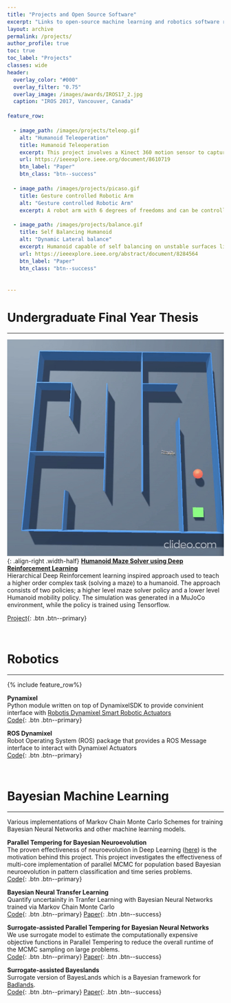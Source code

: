 ```yaml
---
title: "Projects and Open Source Software"
excerpt: "Links to open-source machine learning and robotics software repositories developed as part of research projects"
layout: archive
permalink: /projects/
author_profile: true
toc: true
toc_label: "Projects"
classes: wide
header:
  overlay_color: "#000"
  overlay_filter: "0.75"
  overlay_image: /images/awards/IROS17_2.jpg
  caption: "IROS 2017, Vancouver, Canada"

feature_row:
  
  - image_path: /images/projects/teleop.gif
    alt: "Humanoid Teleoperation"
    title: Humanoid Teleoperation
    excerpt: This project involves a Kinect 360 motion sensor to capture human motions and imitation by the humanoid robot with legged motion
    url: https://ieeexplore.ieee.org/document/8610719
    btn_label: "Paper"
    btn_class: "btn--success"
  
  - image_path: /images/projects/picaso.gif
    title: Gesture controlled Robotic Arm
    alt: "Gesture controlled Robotic Arm"
    excerpt: A robot arm with 6 degrees of freedoms and can be controlled with gestures!

  - image_path: /images/projects/balance.gif
    title: Self Balancing Humanoid
    alt: "Dynamic Lateral balance"
    excerpt: Humanoid capable of self balancing on unstable surfaces like a suspension bridge
    url: https://ieeexplore.ieee.org/abstract/document/8284564
    btn_label: "Paper"
    btn_class: "btn--success"


---
```


# Undergraduate Final Year Thesis
---
![demo](/images/projects/humanoid-final-crop.gif){: .align-right .width-half}
**[Humanoid Maze Solver using Deep Reinforcement Learning](https://github.com/arpit-kapoor/RL-Humanoid)** <br>
Hierarchical Deep Reinforcement learning inspired approach used to teach a higher order complex task (solving a maze) to a humanoid. The approach consists of two policies; a higher level maze solver policy and a lower level Humanoid mobility policy. The simulation was generated in a MuJoCo environment, while the policy is trained using Tensorflow.

[Project](https://github.com/arpit-kapoor/RL-Humanoid){: .btn .btn--primary}

<br>

# Robotics
---

{% include feature_row%}


**Pynamixel** <br>
Python module written on top of DynamixelSDK to provide convinient interface with [Robotis Dynamixel Smart Robotic Actuators](http://www.robotis.us/dynamixel/) <br>
[Code](https://github.com/SRM-Team-Humanoid/pynamixel){: .btn .btn--primary}

**ROS Dynamixel** <br>
Robot Operating System (ROS) package that provides a ROS Message interface to interact with Dynamixel Actuators <br>
[Code](https://github.com/SRM-Team-Humanoid/ros_dynamixel){: .btn .btn--primary}

<br>


# Bayesian Machine Learning
---
Various implementations of Markov Chain Monte Carlo Schemes for training Bayesian Neural Networks and other machine learning models.

**Parallel Tempering for Bayesian Neuroevolution**<br>
The proven effectiveness of neuroevolution in Deep Learning ([here](https://eng.uber.com/deep-neuroevolution/)) is the motivation behind this project. This project investigates the effectiveness of multi-core implementation of parallel MCMC for population based Bayesian neuroevolution in pattern classification and time series problems.<br>
[Code](https://github.com/sydney-machine-learning/evolutionary-pt){: .btn .btn--primary}

**Bayesian Neural Transfer Learning** <br>
Quantify uncertainity in Tranfer Learning with Bayesian Neural Networks trained via Markov Chain Monte Carlo <br>
[Code](https://github.com/sydney-machine-learning/Bayesian-neural-transfer-learning){: .btn .btn--primary} [Paper](https://www.sciencedirect.com/science/article/abs/pii/S0925231219314213){: .btn .btn--success}

**Surrogate-assisted Parallel Tempering for Bayesian Neural Networks** <br>
We use surrogate model to estimate the computationally expensive objective functions in Parallel Tempering to reduce the overall runtime of the MCMC sampling on large problems.<br>
[Code](https://github.com/sydney-machine-learning/surrogate-assisted-parallel-tempering){: .btn .btn--primary} [Paper](https://www.sciencedirect.com/science/article/abs/pii/S0952197620301299){: .btn .btn--success}

**Surrogate-assisted Bayeslands**<br>
Surrogate version of BayesLands which is a Bayesian framework for [Badlands](https://github.com/badlands-model/badlands).<br>
[Code](https://github.com/intelligentEarth/surrogate-pt-Bayeslands){: .btn .btn--primary} [Paper](https://gmd.copernicus.org/articles/13/2959/2020/gmd-13-2959-2020.html){: .btn .btn--success}



